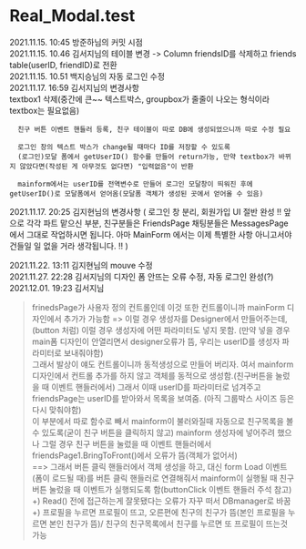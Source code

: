 # Real_Modal.test

2021.11.15. 10:45 방준하님의 커밋 시점   
2021.11.15. 10.46 김서지님의 테이블 변경 -> Column friendsID를 삭제하고 friends table(userID, friendID)로 전환   
2021.11.15. 10.51 백지승님의 자동 로그인 수정   
2021.11.17.  16:59 김서지님의 변경사항   
      textbox1 삭제(중간에 큰~~ 텍스트박스, groupbox가 줄줄이 나오는 형식이라 textbox는 필요없음)

      친구 버튼 이벤트 핸들러 등록, 친구 테이블이 따로 DB에 생성되었으니까 따로 수정 필요

      로그인 창의 텍스트 박스가 change될 때마다 ID를 저장할 수 있도록
      (로그인)모달 폼에서 getUserID() 함수를 만들어 return가능, 만약 textbox가 바뀌지 않았다면(작성된 게 아무것도 없다면) "입력없음"이 반환

      mainform에서는 userID를 전역변수로 만들어 로그인 모달창이 띄워진 후에 getUserID()로 모달폼에서 얻어옴(모달폼 객체가 생성된 곳에서 얻어올 수 있음)

2021.11.17. 20:25 김지현님의 변경사항
      ( 로그인 창 분리, 회원가입 UI 절반 완성
      !! 앞으로 각각 파트 맡으신 부분, 친구분들은 FriendsPage 채팅분들은 MessagesPage 에서 그대로 작업하시면 됩니다.
      아마 MainForm 에서는 이제 특별한 사항 아니고서야 건들일 일 없을 거라 생각됩니다. !! )

2021.11.22. 13:11 김지현님의 mouve 수정   
2021.11.27. 22:28 김서지님의 디자인 폼 안뜨는 오류 수정, 자동 로그인 완성(?)   
2021.12.01. 19:23 김서지님   
> frinedsPage가 사용자 정의 컨트롤인데 이것 또한 컨트롤이니까 mainForm 디자인에서 추가가 가능함 => 이럴 경우 생성자를 Designer에서 만들어주는데,(button 처럼) 이럴 경우 생성자에 어떤 파라미터도 넣지 못함. (만약 넣을 경우 main폼 디자인이 안열리면서 designer오류가 뜸, 우리는 userID를 생성자 파라미터로 보내줘야함)   
> 그래서 발상이 얘도 컨트롤이니까 동적생성으로 만들어 버리자. 여서 mainform디자인에서 컨트롤 추가를 하지 않고 객체를 동적으로 생성함.(친구버튼을 눌렀을 때 이벤트 핸들러에서) 그래서 이때 userID를 파라미터로 넘겨주고 friendsPage는 userID를 받아와서 목록을 보여줌. (아직 그룹박스 사이즈 등은 다시 맞춰야함)   
> 이 부분에서 따로 함수로 빼서 mainform이 불러와질때 자동으로 친구목록을 볼 수 있도록(굳이 친구 버튼을 클릭하지 않고) mainform 생성자에 넣어주려 했으나 그럴 경우 친구 버튼을 눌렀을 때 이벤트 핸들러에서 friendsPage1.BringToFront()에서 오류가 뜸(객체가 없어서)   
> ==> 그래서 버튼 클릭 핸들러에서 객체 생성을 하고, 대신 form Load 이벤트(폼이 로드될 때)를 버튼 클릭 핸들러로 연결해줘서 mainform이 실행될 때 친구 버튼 눌렀을 때 이벤트가 실행되도록 함(buttonClick 이벤트 핸들러 주석 참고)   
> +) Read() 전에 접근하는게 잘못됐다는 오류가 자꾸 떠서 DBmanager로 바꿈   
> +) 프로필을 누르면 프로필이 뜨고, 오른편에 친구의 친구가 뜸(본인 프로필을 누르면 본인 친구가 뜸)/ 친구의 친구목록에서 친구를 누르면 또 프로필이 뜨는것 가능   
